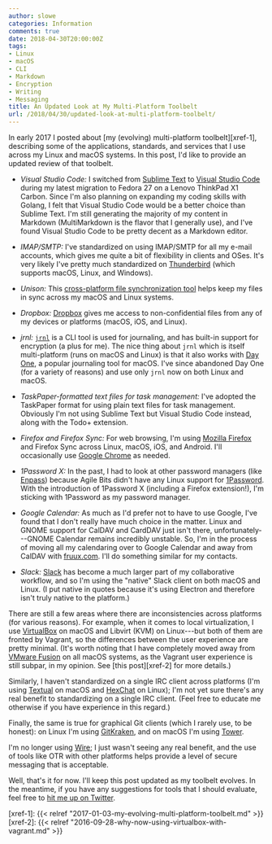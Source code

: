 ```yaml
---
author: slowe
categories: Information
comments: true
date: 2018-04-30T20:00:00Z
tags:
- Linux
- macOS
- CLI
- Markdown
- Encryption
- Writing
- Messaging
title: An Updated Look at My Multi-Platform Toolbelt
url: /2018/04/30/updated-look-at-multi-platform-toolbelt/
---
```


In early 2017 I posted about [my (evolving) multi-platform toolbelt][xref-1], describing some of the applications, standards, and services that I use across my Linux and macOS systems. In this post, I'd like to provide an updated review of that toolbelt.<!--more-->

* _Visual Studio Code:_ I switched from [Sublime Text][link-3] to [Visual Studio Code][link-1] during my latest migration to Fedora 27 on a Lenovo ThinkPad X1 Carbon. Since I'm also planning on expanding my coding skills with Golang, I felt that Visual Studio Code would be a better choice than Sublime Text. I'm still generating the majority of my content in Markdown (MultiMarkdown is the flavor that I generally use), and I've found Visual Studio Code to be pretty decent as a Markdown editor.

* _IMAP/SMTP:_ I've standardized on using IMAP/SMTP for all my e-mail accounts, which gives me quite a bit of flexibility in clients and OSes. It's very likely I've pretty much standardized on [Thunderbird][link-2] (which supports macOS, Linux, and Windows).

* _Unison:_ This [cross-platform file synchronization tool][link-4] helps keep my files in sync across my macOS and Linux systems.

* _Dropbox:_ [Dropbox][link-5] gives me access to non-confidential files from any of my devices or platforms (macOS, iOS, and Linux).

* _jrnl:_ [`jrnl`][link-7] is a CLI tool is used for journaling, and has built-in support for encryption (a plus for me). The nice thing about `jrnl` which is itself multi-platform (runs on macOS and Linux) is that it also works with [Day One][link-6], a popular journaling tool for macOS. I've since abandoned Day One (for a variety of reasons) and use only `jrnl` now on both Linux and macOS.

* _TaskPaper-formatted text files for task management:_ I've adopted the TaskPaper format for using plain text files for task management. Obviously I'm not using Sublime Text but Visual Studio Code instead, along with the Todo+ extension.

* _Firefox and Firefox Sync:_ For web browsing, I'm using [Mozilla Firefox][link-8] and Firefox Sync across Linux, macOS, iOS, and Android. I'll occasionally use [Google Chrome][link-18] as needed.

* _1Password X:_ In the past, I had to look at other password managers (like [Enpass][link-19]) because Agile Bits didn't have any Linux support for [1Password][link-9]. With the introduction of 1Password X (including a Firefox extension!), I'm sticking with 1Password as my password manager.

* _Google Calendar:_ As much as I'd prefer not to have to use Google, I've found that I don't really have much choice in the matter. Linux and GNOME support for CalDAV and CardDAV just isn't there, unfortunately---GNOME Calendar remains incredibly unstable. So, I'm in the process of moving all my calendaring over to Google Calendar and away from CalDAV with [fruux.com][link-10]. I'll do something similar for my contacts.

* _Slack:_ [Slack][link-11] has become a much larger part of my collaborative workflow, and so I'm using the "native" Slack client on both macOS and Linux. (I put native in quotes because it's using Electron and therefore isn't truly native to the platform.)

There are still a few areas where there are inconsistencies across platforms (for various reasons). For example, when it comes to local virtualization, I use [VirtualBox][link-13] on macOS and Libvirt (KVM) on Linux---but both of them are fronted by Vagrant, so the differences between the user experience are pretty minimal. (It's worth noting that I have completely moved away from [VMware Fusion][link-12] on all macOS systems, as the Vagrant user experience is still subpar, in my opinion. See [this post][xref-2] for more details.)

Similarly, I haven't standardized on a single IRC client across platforms (I'm using [Textual][link-16] on macOS and [HexChat][link-17] on Linux); I'm not yet sure there's any real benefit to standardizing on a single IRC client. (Feel free to educate me otherwise if you have experience in this regard.)

Finally, the same is true for graphical Git clients (which I rarely use, to be honest): on Linux I'm using [GitKraken][link-20], and on macOS I'm using [Tower][link-21].

I'm no longer using [Wire][link-14]; I just wasn't seeing any real benefit, and the use of tools like OTR with other platforms helps provide a level of secure messaging that is acceptable.

Well, that's it for now. I'll keep this post updated as my toolbelt evolves. In the meantime, if you have any suggestions for tools that I should evaluate, feel free to [hit me up on Twitter][link-15].

[link-1]: https://code.visualstudio.com/
[link-2]: https://www.mozilla.org/en-US/thunderbird/
[link-3]: http://www.sublimetext.com/
[link-4]: http://www.cis.upenn.edu/~bcpierce/unison/
[link-5]: https://www.dropbox.com/
[link-6]: http://dayoneapp.com/
[link-7]: http://jrnl.sh/
[link-8]: https://www.mozilla.org/en-US/firefox/
[link-9]: https://1password.com/
[link-10]: https://fruux.com/
[link-11]: https://slack.com/
[link-12]: http://www.vmware.com/products/fusion.html
[link-13]: https://www.virtualbox.org/
[link-14]: https://wire.com/
[link-15]: https://twitter.com/scott_lowe/
[link-16]: https://www.codeux.com/textual/
[link-17]: https://hexchat.github.io/
[link-18]: https://www.google.com/chrome/index.html
[link-19]: https://www.enpass.io/
[link-20]: https://www.gitkraken.com/
[link-21]: https://www.git-tower.com/
[xref-1]: {{< relref "2017-01-03-my-evolving-multi-platform-toolbelt.md" >}}
[xref-2]: {{< relref "2016-09-28-why-now-using-virtualbox-with-vagrant.md" >}}
